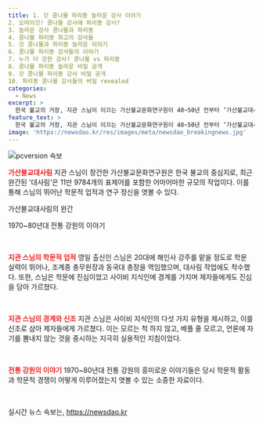 ```yaml
---
title: 1. 갓 콩나물 파리똥 놀라운 강사 이야기
2. 오마이갓! 콩나물 강사에 파리똥 강사?
3. 놀라운 강사 콩나물과 파리똥
4. 콩나물 파리똥 최고의 강사들
5. 갓 콩나물과 파리똥 놀라운 이야기
6. 콩나물 파리똥 강사들의 이야기
7. 누가 더 강한 강사? 콩나물 vs 파리똥
8. 콩나물 파리똥 놀라운 비밀 공개
9. 갓 콩나물 파리똥 강사 비밀 공개
10. 파리똥 콩나물 강사들의 비밀 revealed
categories:
  - News
excerpt: >
  한국 불교의 거장, 지관 스님이 이끄는 가산불교문화연구원이 40~50년 전부터 ‘가산불교대사림’ 제작에 입적에 힘쓰고 있다. 스님은 제자들에게 사이비 지식인 감별법을 전수하여, 엄격한 학문정신으로 알려졌다. 또한, 전통 강원의 유머러스한 이야기를 통해 당시의 학습환경을 엿볼 수 있었다.   
feature_text: >
  한국 불교의 거장, 지관 스님이 이끄는 가산불교문화연구원이 40~50년 전부터 ‘가산불교대사림’ 제작에 입적에 힘쓰고 있다. 스님은 제자들에게 사이비 지식인 감별법을 전수하여, 엄격한 학문정신으로 알려졌다. 또한, 전통 강원의 유머러스한 이야기를 통해 당시의 학습환경을 엿볼 수 있었다.   
image: 'https://newsdao.kr/res/images/meta/newsdao_breakingnews.jpg'
---
```


<p><img src="https://newsdao.kr/res/images/meta/newsdao_breakingnews.jpg" alt="pcversion 속보" /></p>

<p><b><span style="color: #ee2323;">가산불교대사림</span></b>
지관 스님이 창건한 가산불교문화연구원은 한국 불교의 중심지로, 최근 완간된 '대사림'은 11만 9784개의 표제어를 포함한 어마어마한 규모의 작업이다. 이를 통해 스님의 뛰어난 학문적 업적과 연구 정신을 엿볼 수 있다.</p>

<p data-ke-size="size16">가산불교대사림의 완간</p>

<p>1970~80년대 전통 강원의 이야기</p>

<p data-ke-size="size16">&nbsp;</p>

<p><b><span style="color: #ee2323;">지관 스님의 학문적 업적</span></b>
영일 출신인 스님은 20대에 해인사 강주를 맡을 정도로 학문 실력이 뛰어나, 조계종 총무원장과 동국대 총장을 역임했으며, 대사림 작업에도 착수했다. 또한, 스님은 학문에 진심이었고 사이비 지식인에 경계를 가지며 제자들에게도 진심을 담아 가르쳤다.</p>

<p data-ke-size="size16">&nbsp;</p>

<p><b><span style="color: #ee2323;">지관 스님의 경계와 신조</span></b>
지관 스님은 사이비 지식인의 다섯 가지 유형을 제시하고, 이를 신조로 삼아 제자들에게 가르쳤다. 이는 모르는 척 하지 않고, 베풀 줄 모르고, 언론에 자기를 뽐내지 않는 것을 중시하는 지극히 실용적인 지침이었다.</p>

<p data-ke-size="size16">&nbsp;</p>

<p><b><span style="color: #ee2323;">전통 강원의 이야기</span></b>
1970~80년대 전통 강원의 흥미로운 이야기들은 당시 학문적 활동과 학문적 경쟁이 어떻게 이루어졌는지 엿볼 수 있는 소중한 자료이다.</p>

<p data-ke-size="size16">&nbsp;</p>
실시간 뉴스 속보는, <a href="https://newsdao.kr" rel="dofollow">https://newsdao.kr</a>


